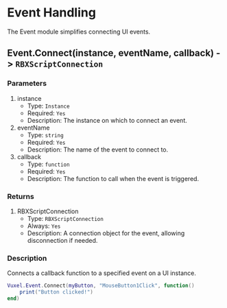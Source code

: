 # Event Handling

The Event module simplifies connecting UI events.

## Event.Connect(instance, eventName, callback) -> `RBXScriptConnection`

### Parameters
1. instance
    - Type: `Instance`
    - Required: `Yes`
    - Description: The instance on which to connect an event.
2. eventName
    - Type: `string`
    - Required: `Yes`
    - Description: The name of the event to connect to.
3. callback
    - Type: `function`
    - Required: `Yes`
    - Description: The function to call when the event is triggered.

### Returns
1. RBXScriptConnection
    - Type: `RBXScriptConnection`
    - Always: `Yes`
    - Description: A connection object for the event, allowing disconnection if needed.

### Description

Connects a callback function to a specified event on a UI instance.

```lua
Vuxel.Event.Connect(myButton, "MouseButton1Click", function()
    print("Button clicked!")
end)
```